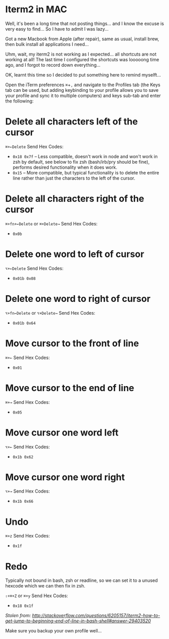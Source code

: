 # Iterm2 in MAC


Well, it's been a long time that not posting things... and I know the excuse is very easy to find... So I have to admit I was lazy...

Got a new Macbook from Apple (after repair), same as usual, install brew, then bulk install all applications I need... 

Uhm, wait, my iterm2 is not working as I expected... all shortcuts are not working at all! The last time I configured the shortcuts was looooong time ago, and I forgot to record down everything...

OK, learnt this time so I decided to put something here to remind myselft...

Open the iTerm preferences `⌘`+`,` and navigate to the Profiles tab (the Keys tab can be used, but adding keybinding to your profile allows you to save your profile and sync it to multiple computers) and keys sub-tab and enter the following:

# Delete all characters left of the cursor
`⌘+←Delete` Send Hex Codes:
  * `0x18 0x7f` – Less compatible, doesn't work in node and won't work in zsh by default, see below to fix zsh (bash/irb/pry should be fine), performs desired functionality when it does work.
  * `0x15` – More compatible, but typical functionality is to delete the entire line rather than just the characters to the left of the cursor.

# Delete all characters right of the cursor
`⌘+fn+←Delete` or `⌘+Delete→` Send Hex Codes:
  * `0x0b`

# Delete one word to left of cursor
`⌥+←Delete` Send Hex Codes:
  * `0x01b 0x08`

# Delete one word to right of cursor
`⌥+fn←Delete` or `⌥+Delete→` Send Hex Codes: 
  * `0x01b 0x64`

# Move cursor to the front of line
`⌘+←` Send Hex Codes:
  * `0x01`

# Move cursor to the end of line
`⌘+→` Send Hex Codes:
  * `0x05`

# Move cursor one word left
`⌥+←` Send Hex Codes:
  * `0x1b 0x62`

# Move cursor one word right
`⌥+→` Send Hex Codes:
  * `0x1b 0x66`

# Undo
`⌘+z` Send Hex Codes:
  * `0x1f`

# Redo
Typically not bound in bash, zsh or readline, so we can set it to a unused hexcode which we can then fix in zsh.

`⇧+⌘+Z` or `⌘+y` Send Hex Codes:
  * `0x18 0x1f`

_Stolen from: http://stackoverflow.com/questions/6205157/iterm2-how-to-get-jump-to-beginning-end-of-line-in-bash-shell#answer-29403520_

Make sure you backup your own profile well... 



